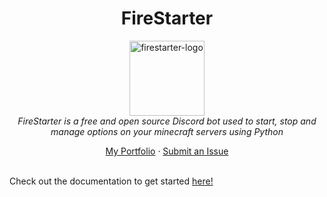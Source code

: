 <h1 align="center">FireStarter</h1>

<p align="center">
  <img src="https://upload.wikimedia.org/wikipedia/commons/c/cc/Fire-dynamic-gradient.png" alt="firestarter-logo" width="120px" height="120px"/>
  <br>
    <i>
      FireStarter is a free and open source Discord bot used to start, stop and manage options on your minecraft servers using Python
    </i>
  <br>
</p>

<p align="center">
  <a href="https://javandel.net/jason">My Portfolio</a>
  ·
  <a href="https://github.com/cherryyeti/FireStarter-Python/issues">Submit an Issue</a>
  <br>
  <br>
</p>

Check out the documentation to get started
[here!](https://firestarter-docs.vercel.app/)
